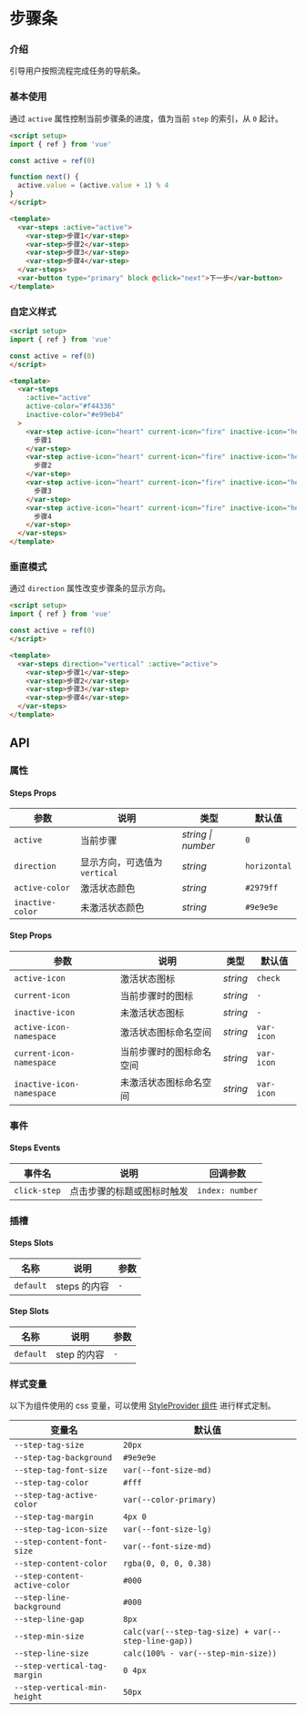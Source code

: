 # 步骤条

### 介绍

引导用户按照流程完成任务的导航条。

### 基本使用

通过 `active` 属性控制当前步骤条的进度，值为当前 `step` 的索引，从 `0` 起计。

```html
<script setup>
import { ref } from 'vue'

const active = ref(0)

function next() {
  active.value = (active.value + 1) % 4
}
</script>

<template>
  <var-steps :active="active">
    <var-step>步骤1</var-step>
    <var-step>步骤2</var-step>
    <var-step>步骤3</var-step>
    <var-step>步骤4</var-step>
  </var-steps>
  <var-button type="primary" block @click="next">下一步</var-button>
</template>
```

### 自定义样式

```html
<script setup>
import { ref } from 'vue'

const active = ref(0)
</script>

<template>
  <var-steps
    :active="active"
    active-color="#f44336"
    inactive-color="#e99eb4"
  >
    <var-step active-icon="heart" current-icon="fire" inactive-icon="heart-half-full">
      步骤1
    </var-step>
    <var-step active-icon="heart" current-icon="fire" inactive-icon="heart-half-full">
      步骤2
    </var-step>
    <var-step active-icon="heart" current-icon="fire" inactive-icon="heart-half-full">
      步骤3
    </var-step>
    <var-step active-icon="heart" current-icon="fire" inactive-icon="heart-half-full">
      步骤4
    </var-step>
  </var-steps>
</template>
```

### 垂直模式

通过 `direction` 属性改变步骤条的显示方向。

```html
<script setup>
import { ref } from 'vue'

const active = ref(0)
</script>

<template>
  <var-steps direction="vertical" :active="active">
    <var-step>步骤1</var-step>
    <var-step>步骤2</var-step>
    <var-step>步骤3</var-step>
    <var-step>步骤4</var-step>
  </var-steps>
</template>
```

## API

### 属性

#### Steps Props

| 参数 | 说明 | 类型 | 默认值 |
| ----- | -------------- | -------- | ---------- |
| `active` | 当前步骤 | _string \| number_ | `0` |
| `direction` | 显示方向，可选值为 `vertical` | _string_ | `horizontal` |
| `active-color` | 激活状态颜色 | _string_ | `#2979ff` |
| `inactive-color` | 未激活状态颜色 | _string_ | `#9e9e9e` |

#### Step Props

| 参数 | 说明 | 类型 | 默认值 |
| ----- | -------------- | -------- | ---------- |
| `active-icon` | 激活状态图标  | _string_ | `check` |
| `current-icon` | 当前步骤时的图标 | _string_ | `-` |
| `inactive-icon` | 未激活状态图标 | _string_ | `-` |
| `active-icon-namespace` | 激活状态图标命名空间  | _string_ | `var-icon` |
| `current-icon-namespace` | 当前步骤时的图标命名空间 | _string_ | `var-icon` |
| `inactive-icon-namespace` | 未激活状态图标命名空间 | _string_ | `var-icon` |

### 事件

#### Steps Events

| 事件名 | 说明 | 回调参数 |
| ----- | -------------- | -------- |
| `click-step` | 点击步骤的标题或图标时触发| `index: number` |

### 插槽

#### Steps Slots

| 名称 | 说明        | 参数 |
| ----- |-----------| -------- |
| `default` | steps 的内容 | `-` |

#### Step Slots

| 名称 | 说明 | 参数 |
| ----- | -------------- | -------- |
| `default` | step 的内容 | `-` |

### 样式变量

以下为组件使用的 css 变量，可以使用 [StyleProvider 组件](#/zh-CN/style-provider) 进行样式定制。

| 变量名 | 默认值 |
| --- | --- |
| `--step-tag-size` | `20px` |
| `--step-tag-background` | `#9e9e9e` |
| `--step-tag-font-size` | `var(--font-size-md)` |
| `--step-tag-color` | `#fff` |
| `--step-tag-active-color` | `var(--color-primary)` |
| `--step-tag-margin` | `4px 0` |
| `--step-tag-icon-size` | `var(--font-size-lg)` |
| `--step-content-font-size` | `var(--font-size-md)` |
| `--step-content-color` | `rgba(0, 0, 0, 0.38)` |
| `--step-content-active-color` | `#000` |
| `--step-line-background` | `#000` |
| `--step-line-gap` | `8px` |
| `--step-min-size` | `calc(var(--step-tag-size) + var(--step-line-gap))` |
| `--step-line-size` | `calc(100% - var(--step-min-size))` |
| `--step-vertical-tag-margin` | `0 4px` |
| `--step-vertical-min-height` | `50px` |
